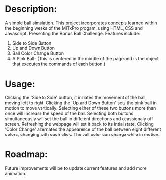 # Description:
A simple ball simulation. This project incorporates concepts learned within the beginning weeks of the MITxPro progam, using HTML, CSS and Javascript. Presenting the Bonus Ball Challenge. Features include:
 1. Side to Side Button 
 2. Up and Down Button
 3. Ball Color Change Button
 4. A Pink Ball- (This is centered in the middle of the page and is the object that executes the commands of each button.) 

# Usage: 
Clicking the 'Side to Side' button, it initiates the movement of the ball, moving left to right. Clicking the 'Up and Down Button' sets the pink ball in motion to move vertically. Selecting either of these two buttons more than once will increase the speed of the ball. Selecting both buttons simultaneously will set the ball in different directions and ocassionaly off screen. Refreshing the webpage will set it back to its intial state. Clicking 'Color Change' alternates the appearence of the ball between eight different colors, changing with each click. The ball color can change while in motion. 

# Roadmap: 
Future improvements will be to update current features and add more animation. 

